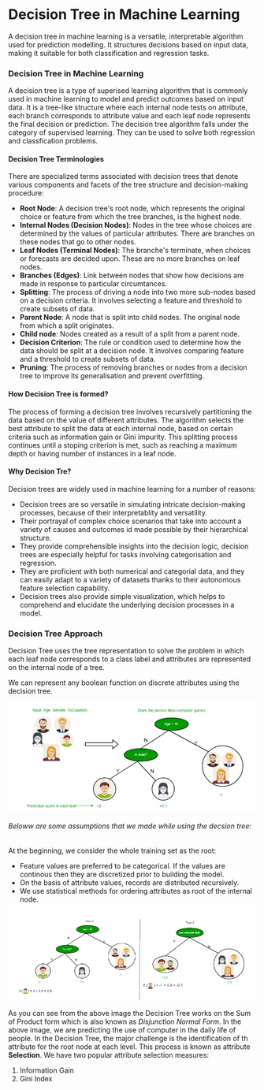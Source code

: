 # Decision Tree in Machine Learning

A decision tree in machine learning is a versatile, interpretable algorithm used for prediction modelling. It structures decisions based on input data, making it suitable for both classification and regression tasks. 


### Decision Tree in Machine Learning

A decision tree is a type of superised learning algorithm that is commonly used in machine learning to model and predict outcomes based on input data. It is a tree-like structure where each internal node tests on attribute, each branch corresponds to attribute value and each leaf node represents the final decision or prediction. The decision tree algorithm falls under the category of supervised learning. They can be used to solve both regression and classfication problems.

####  Decision Tree Terminologies

There are specialized terms associated with decision trees that denote various components and facets of the tree structure and decision-making procedure:

- **Root Node**: A decision tree's root node, which represents the original choice or feature from which the tree branches, is the highest node.
- **Internal Nodes (Decision Nodes)**: Nodes in the tree whose choices are determined by the values of particular attributes. There are branches on these nodes that go to other nodes.
- **Leaf Nodes (Terminal Nodes)**: The branche's terminate, when choices or forecasts are decided upon. These are no more branches on leaf nodes.
- **Branches (Edges)**: Link between nodes that show how decisions are made in response to particular circumtances.
- **Splitting**: The process of driving a node into two more sub-nodes based on a decision criteria. It involves selecting a feature and threshold to create subsets of data.
- **Parent Node**: A node that is split into child nodes. The original node from which a split originates.
- **Child node**: Nodes created as a result of a split from a parent node.
- **Decision Criterion**: The rule or condition used to determine how the data should be split at a decision node. It involves comparing feature and a threshold to create subsets of data.
- **Pruning**: The process of removing branches or nodes from a decision tree to improve its generalisation and prevent overfitting.


#### How Decision Tree is formed?

The process of forming a decision tree involves recursively partitioning the data based on the value of different attributes. The algorithm selects the best attribute to split the data at each internal node, based on certain criteria such as information gain or Gini impurity. This splitting process continues until a stoping criterion is met, such as reaching a maximum depth or having number of instances in a leaf node.


#### Why Decision Tre?

Decision trees are widely used in machine learning for a number of reasons:

- Decision trees are so versatile in simulating intricate decision-making processes, because of their interpretablity and versatility.
- Their portrayal of complex choice scenarios that take into account a variety of causes and outcomes id made possible by their hierarchical structure.
- They provide comprehensible insights into the decision logic, decision trees are especially helpful for tasks involving categorisation and  regression.
- They are proficient with both numerical and categorial data, and they can easily adapt to a variety of datasets thanks to their autonomous feature selection capability.
- Decision trees also provide simple visualization, which helps to comprehend and elucidate the underlying decision processes in a model.



### Decision Tree Approach

Decision Tree uses the tree representation to solve the problem in which each leaf node corresponds to a class label and attributes are represented on the internal node of a tree.

We can represent any boolean function on discrete attributes using the decision tree.

![Decision Tree representation](../../assets/decision-tree-1.png)

###### Beloww are some assumptions that we made while using the decsion tree:

At the beginning, we consider the whole training set as the root:

- Feature values are preferred to be categorical. If the values are continous then they are discretized prior to building the model.
- On the basis of attribute values, records are distributed recursively.
- We use statistical methods for ordering attributes as root of the internal node.

![Decision Tree 2](../../assets/decision-tree-2.png)

As you can see from the above image the Decision Tree works on the Sum of Product form which is also known as *Disjunction Normal Form*. In the above image, we are predicting the use of computer in the daily life of people. In the Decision Tree, the major challenge is the identification of th attribute for the root node at each level. This process is known as attribute **Selection**. We have two popular attribute selection measures:


1. Information  Gain
2. Gini Index